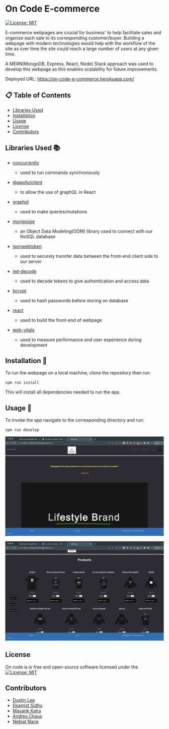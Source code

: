 # On Code E-commerce 
[![License: MIT](https://img.shields.io/badge/License-MIT-yellow.svg)](https://opensource.org/licenses/MIT)

E-commerce webpages are crucial for business' to help facilitate sales and organize each sale to its corresponding customer/buyer. Building a webpage with modern technologies would help with the workflow of the site as over time the site could reach a large number of users at any given time. 

A MERN(MongoDB, Express, React, Node) Stack approach was used to develop this webpage as this enables scalability for future improvements. 

Deployed URL:
https://on-code-e-commerce.herokuapp.com/

## 📋 Table of Contents

- [Libraries Used](#libraries-used-📚)
- [Installation](#installation-💾)
- [Usage](#usage-🤹)
- [License](#license)  
- [Contributors](#contributors)   

## Libraries Used 📚

- [concurrently](https://www.npmjs.com/package/concurrently)
    - used to run commands synchronously 
      
- [@apollo/client](https://www.npmjs.com/package/@apollo/client)
    - to allow the use of graphQL in React  
      
- [graphql](https://www.npmjs.com/package/graphql)
    - used to make queries/mutations
      
- [mongoose](https://www.npmjs.com/package/mongoose)
    - an Object Data Modeling(ODM) library used to connect with our NoSQL database
      
- [jsonwebtoken](https://www.npmjs.com/package/jsonwebtoken)
    - used to securely transfer data between the front-end client side to our server
      
- [jwt-decode](https://www.npmjs.com/package/jwt-decode)
    - used to decode tokens to give authentication and access data
      
- [bcrypt](https://www.npmjs.com/package/bcrypt)
    - used to hash passwords before storing on database
      
- [react](https://www.npmjs.com/package/react)
    - used to build the front-end of webpage
      
- [web-vitals](https://www.npmjs.com/package/web-vitals)
    - used to measure performance and user experience during development
      

## Installation 💾

To run the webpage on a local machine, clone the repository then run:
```
npm run install
```         
This will install all dependencies needed to run the app. 

## Usage 🤹
To invoke the app navigate to the corresponding directory and run:
```
npm run develop
```


![homepage](./client/src/Assets/homepage%20Large.jpeg)

![collections](./client/src/Assets/collections%20Large.jpeg)

## License

On code is  is free and open-source software licensed under the [![License: MIT](https://img.shields.io/badge/License-MIT-yellow.svg)](https://opensource.org/licenses/MIT)


## Contributors 

* [Dustin Lee](https://github.com/DustinLee0)
* [Ekamjot Sidhu](https://github.com/EkamjotSidhu)
* [Mayank Kalra](https://github.com/MayankKalra96)
* [Andres Chaux](https://github.com/andres192x)
* [Nebiat Nana](https://github.com/NebiatHNana)
